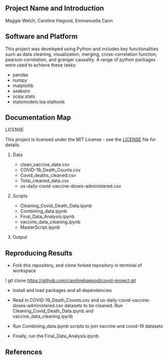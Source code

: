 ## Project Name and Introduction 
 Maggie Welch, Caroline Hagood, Emmanuella Cann


## Software and Platform

This project was developed using Python and includes key functionalities such as data cleaning, visualization, merging, cross-correlation function, pearson correlation, and granger causality. A range of python packages were used to achieve these tasks:

- pandas
- numpy
- matplotlib
- seaborn
- scipy.stats
- statsmodels.tsa.stattools

## Documentation Map

LICENSE

This project is licensed under the MIT License - see the [LICENSE](https://github.com/carolinehagood/covid-project/blob/main/LICENSE) file for details.

1. Data
   - clean_vaccine_data.csv
   - COVID-19_Death_Counts.csv
   - Covid_deaths_cleaned.csv
   - Total_cleaned_data.csv
   - us-daily-covid-vaccine-doses-administered.csv

2. Scripts
   - Cleaning_Covid_Death_Data.ipynb
   - Combining_data.ipynb
   - Final_Data_Analysis.ipynb
   - vaccine_data_cleaning.ipynb
   - MasterScript.ipynb
     
3. Output


## Reproducing Results

- Fork this repository, and clone forked repository in terminal of workspace

! git clone https://github.com/carolinehagood/covid-project.git

- Install and load packages and all dependencies
  
- Read in COVID-19_Death_Counts.csv and us-daily-covid-vaccine-doses-administered.csv datasets to be cleaned. Run Cleaning_Covid_Death_Data.ipynb and     
  vaccine_data_cleaning.ipynb
  
- Run Combining_data.ipynb scripts to join vaccine and covid-19 datasets
  
- Finally, run the Final_Data_Analysis.ipynb 


## References

